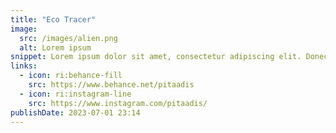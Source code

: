 ```yaml
---
title: "Eco Tracer"
image:
  src: /images/alien.png
  alt: Lorem ipsum
snippet: Lorem ipsum dolor sit amet, consectetur adipiscing elit. Donec dignissim sodales nunc nec gravida. Fusce sem ipsum, posuere finibus eros et, ultricies bibendum sem. Quisque tincidunt enim libero
links:
  - icon: ri:behance-fill
    src: https://www.behance.net/pitaadis
  - icon: ri:instagram-line
    src: https://www.instagram.com/pitaadis/
publishDate: 2023-07-01 23:14
---
```

